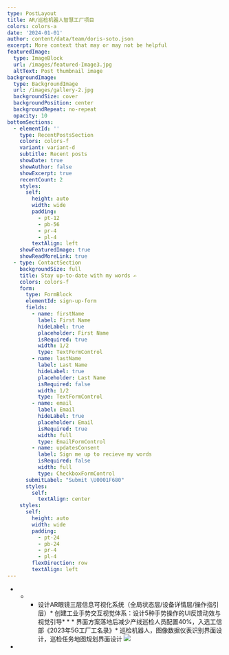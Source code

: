 ```yaml
---
type: PostLayout
title: AR/巡检机器人智慧工厂项目
colors: colors-a
date: '2024-01-01'
author: content/data/team/doris-soto.json
excerpt: More context that may or may not be helpful
featuredImage:
  type: ImageBlock
  url: /images/featured-Image3.jpg
  altText: Post thumbnail image
backgroundImage:
  type: BackgroundImage
  url: /images/gallery-2.jpg
  backgroundSize: cover
  backgroundPosition: center
  backgroundRepeat: no-repeat
  opacity: 10
bottomSections:
  - elementId: ''
    type: RecentPostsSection
    colors: colors-f
    variant: variant-d
    subtitle: Recent posts
    showDate: true
    showAuthor: false
    showExcerpt: true
    recentCount: 2
    styles:
      self:
        height: auto
        width: wide
        padding:
          - pt-12
          - pb-56
          - pr-4
          - pl-4
        textAlign: left
    showFeaturedImage: true
    showReadMoreLink: true
  - type: ContactSection
    backgroundSize: full
    title: Stay up-to-date with my words ✍️
    colors: colors-f
    form:
      type: FormBlock
      elementId: sign-up-form
      fields:
        - name: firstName
          label: First Name
          hideLabel: true
          placeholder: First Name
          isRequired: true
          width: 1/2
          type: TextFormControl
        - name: lastName
          label: Last Name
          hideLabel: true
          placeholder: Last Name
          isRequired: false
          width: 1/2
          type: TextFormControl
        - name: email
          label: Email
          hideLabel: true
          placeholder: Email
          isRequired: true
          width: full
          type: EmailFormControl
        - name: updatesConsent
          label: Sign me up to recieve my words
          isRequired: false
          width: full
          type: CheckboxFormControl
      submitLabel: "Submit \U0001F680"
      styles:
        self:
          textAlign: center
    styles:
      self:
        height: auto
        width: wide
        padding:
          - pt-24
          - pb-24
          - pr-4
          - pl-4
        flexDirection: row
        textAlign: left
---
```



*   *   *   设计AR眼镜三层信息可视化系统（全局状态层/设备详情层/操作指引层）*   创建工业手势交互视觉体系：设计5种手势操作的UI反馈动效与视觉引导*   *   *   界面方案落地后减少产线巡检人员配置40%，入选工信部《2023年5G工厂工名录》*   巡检机器人，图像数据仪表识别界面设计，巡检任务地图规划界面设计
                    ![](/images/%E5%B9%BF%E5%91%8A%E6%9C%BA%E7%9C%BC%E9%95%9C%E5%B1%95%E7%A4%BA%E8%A7%86%E9%A2%91%E8%92%99%E7%89%88.png)

*




